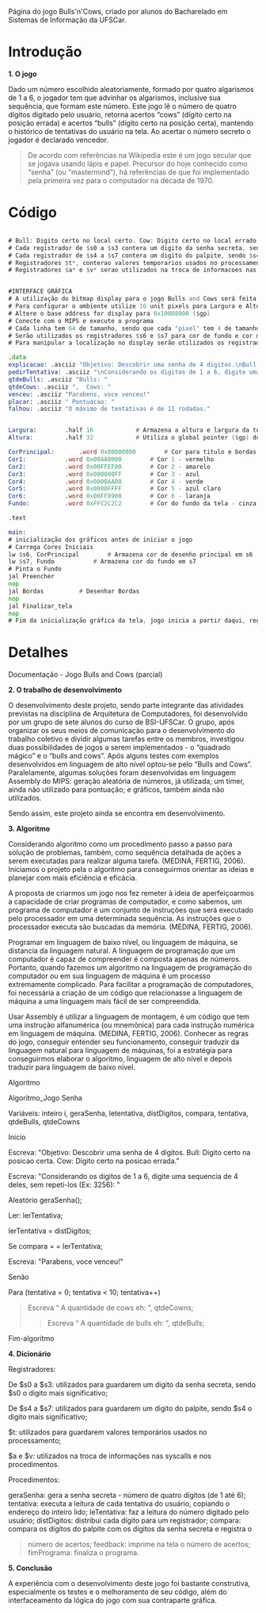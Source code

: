 Página do jogo Bulls'n'Cows, criado por alunos do Bacharelado em Sistemas de Informação da UFSCar.

# Introdução #

**1. O jogo**

Dado um número  escolhido aleatoriamente,  formado por quatro algarismos de 1 a 6, o jogador tem que advinhar os algarismos, inclusive sua sequência, que formam este número.  Este jogo lê o número de quatro dígitos digitado pelo usuário, retorna acertos “cows” (dígito certo na posição errada) e acertos “bulls” (dígito certo na posição certa), mantendo o histórico de tentativas do usuário na tela. Ao acertar o número secreto o jogador é declarado vencedor.

> De acordo com referências na Wikipedia este é um jogo secular que se jogava usando lápis e papel. Precursor do hoje conhecido como “senha” (ou “mastermind”), há referências de que foi implementado pela primeira vez para o computador na década de 1970.

# Código #

```asm

# Bull: Digito certo no local certo. Cow: Digito certo no local errado.
# Cada registrador de $s0 a $s3 contera um digito da senha secreta, sendo $s0 o digito mais significativo
# Cada registrador de $s4 a $s7 contera um digito do palpite, sendo $s4 o digito mais significativo
# Registradores $t*, conterao valores temporarios usados no processamento
# Registradores $a* e $v* serao utilizados na troca de informacoes nas syscalls e nos procedimentos


#INTERFACE GRÁFICA
# A utilização do bitmap display para o jogo Bulls and Cows será feita utilizando o endereço do ponteiro global para enviar informações.
# Para configurar o ambiente utilize 16 unit pixels para Largura e Altura, configure o bitmap display para 256 largura x 512 altura.
# Altere o base address for display para 0x10008000 ($gp)
# Conecte com o MIPS e execute o programa
# Cada linha tem 64 de tamanho, sendo que cada "pixel" tem 4 de tamanho, então são 16 "pixeis" utilizáveis por linha
# Serão utilizados os registradores $s6 e $s7 para cor de fundo e cor mutável duranto o jogo (Como esses registradores serão utilizados durante o jogo para armazenar os dados da senha mudarei o da cor mutável para t5)
# Para manipular a localização no display serão utilizados os registradores a0...a3 na inicialização da tela e durante o jogo somente os registradores a2 e a3

.data
explicacao: .asciiz "Objetivo: Descobrir uma senha de 4 digitos.\nBull: Digito certo na posicao certa.\nCow: Digito certo na posicao errada.\n\n"
pedirTentativa: .asciiz "\nConsiderando os digitos de 1 a 6, digite uma sequencia de 4 deles, sem repeti-los (Ex: 3256): "
qtdeBulls: .asciiz "Bulls: "
qtdeCows: .asciiz ",  Cows: "
venceu: .asciiz "Parabens, voce venceu!"
placar: .asciiz " Pontuacao: "
falhou: .asciiz "O máximo de tentativas é de 11 rodadas."


Largura:		.half 16			# Armazena a altura e largura da tela para colorir
Altura:			.half 32			# Utiliza o global pointer ($gp) do bitmap display com a configuração 256x512 com 8 unidades cada pixel

CorPrincipal:		.word 0x00000000		# Cor para titulo e bordas - preto
Cor1:			.word 0x00AA0000		# Cor 1 - vermelho
Cor2:			.word 0x00FFEF00		# Cor 2 - amarelo
Cor3:			.word 0x000000FF		# Cor 3 - azul
Cor4:			.word 0x0000AA00		# Cor 4 - verde
Cor5:			.word 0x0000FFFF		# Cor 5 - azul claro
Cor6:			.word 0x00FF8900		# Cor 6 - laranja
Fundo:			.word 0xFFC2C2C2		# Cor do fundo da tela - cinza

.text

main:
# inicialização dos gráficos antes de iniciar o jogo
# Carrega Cores Iniciais
lw $s6, CorPrincipal		# Armazena cor de desenho principal em s6
lw $s7, Fundo			# Armazena cor do fundo em s7
# Pinta o Fundo
jal Preencher
nop
jal Bordas			# Desenhar Bordas
nop
jal Finalizar_tela
nop
# Fim da inicialização gráfica da tela, jogo inicia a partir daqui, registradores usados na inicialização da tela e no jogo estão agora livres para o jogo
```


# Detalhes #

Documentação - Jogo Bulls and Cows (parcial)

**2. O trabalho de desenvolvimento**

O desenvolvimento deste projeto, sendo parte integrante das atividades previstas na disciplina de Arquitetura de Computadores, foi desenvolvido por um grupo de sete alunos do curso de BSI-UFSCar. O grupo, após organizar os seus meios de comunicação para o desenvolvimento do trabalho coletivo e dividir algumas tarefas entre os membros, investigou duas possibilidades de jogos a serem implementados - o “quadrado mágico” e o “bulls and cows”. Após alguns testes com exemplos desenvolvidos em linguagem de alto nível optou-se pelo “Bulls and Cows”. Paralelamente, algumas soluções foram desenvolvidas em linguagem Assembly do MIPS: geração aleatória de números, já utilizada; um timer, ainda não utilizado para pontuação; e gráficos, também ainda não utilizados.

Sendo assim, este projeto ainda se encontra em desenvolvimento.

**3. Algoritmo**

Considerando algoritmo como um procedimento passo a passo para solução de problemas, também, como sequência detalhada de ações a serem executadas para realizar alguma tarefa. (MEDINA, FERTIG, 2006). Iniciamos o projeto pela o algoritmo para conseguirmos orientar as ideias e planejar com mais eficiência e eficácia.

A proposta de criarmos um jogo nos fez remeter à ideia de aperfeiçoarmos a capacidade de criar programas de computador, e como sabemos, um programa de computador é um conjunto de instruções que será executado pelo processador em uma determinada sequência. As instruções que o processador executa são buscadas da memória. (MEDINA, FERTIG, 2006).

Programar em linguagem de baixo nível, ou linguagem de máquina, se distancia da linguagem natural. A linguagem de programação que um computador é capaz de compreender é composta apenas de números. Portanto, quando fazemos um algoritmo na linguagem de programação do computador ou em sua linguagem de máquina é um processo extremamente complicado. Para facilitar a programação de computadores, foi necessária a criação de um código que relacionasse a linguagem de máquina a uma linguagem mais fácil de ser compreendida.

Usar Assembly é utilizar a linguagem de montagem, é um código que tem uma instrução alfanumérica (ou mnemônica) para cada instrução numérica em linguagem de máquina. (MEDINA, FERTIG, 2006). Conhecer as regras do jogo, conseguir entender seu funcionamento, conseguir traduzir da linguagem natural para linguagem de máquinas, foi a estratégia para conseguirmos elaborar o algoritmo, linguagem de alto nível e depois traduzir para linguagem de baixo nível.

Algoritmo

Algoritmo\_Jogo Senha

Variáveis: inteiro i, geraSenha, letentativa, distDigitos, compara, tentativa, qtdeBulls, qtdeCowns

Inicio

Escreva: "Objetivo: Descobrir uma senha de 4 digitos. Bull: Digito certo na posicao certa. Cow: Digito certo na posicao errada.”

Escreva: "Considerando os digitos de 1 a 6, digite uma sequencia de 4 deles, sem repeti-los (Ex: 3256): "

Aleatório geraSenha();

Ler: lerTentativa;

lerTentativa = distDigitos;

Se compara = = lerTentativa;

Escreva: "Parabens, voce venceu!"

Senão

Para (tentativa = 0; tentativa < 10; tentativa++)
> Escreva “ A quantidade de cows eh: “, qtdeCowns;
> > Escreva “ A quantidade de bulls eh: “, qtdeBulls;

Fim-algoritmo


**4. Dicionário**

Registradores:

De $s0 a $s3: utilizados para guardarem um digito da senha secreta, sendo $s0 o digito mais
significativo;

De $s4 a $s7: utilizados para guardarem um digito do palpite, sendo $s4 o digito mais
significativo;

$t: utilizados para guardarem valores temporários usados no processamento;

$a e $v: utilizados na troca de informações nas syscalls e nos procedimentos.

Procedimentos:

geraSenha: gera a senha secreta - número de quatro dígitos (de 1 até 6);
tentativa: executa a leitura de cada tentativa do usuário, copiando o endereço do inteiro lido;
leTentativa: faz a leitura do número digitado pelo usuário;
distDigitos: distribui cada dígito para um registrador;
compara: compara os dígítos do palpite com os dígitos da senha secreta e registra o

> número de acertos;
feedback: imprime na tela o número de acertos;
fimPrograma: finaliza o programa.

**5. Conclusão**

A experiência com o desenvolvimento deste jogo foi bastante construtiva,  especialmente os testes e o melhoramento de seu código, além do interfaceamento da lógica do jogo com sua contraparte gráfica.